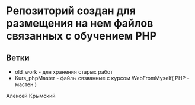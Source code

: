 <h1>Репозиторий создан для размещения на нем файлов связанных с обучением PHP</h1>
<h2>Ветки</h2>
<ul>
	<li>old_work - для хранения старых работ</li>
	<li>Kurs_phpMaster - файлы свзяанные с курсом WebFromMyself( PHP - мастен )</li>
</ul>
<p>Алексей Крымский</p>
